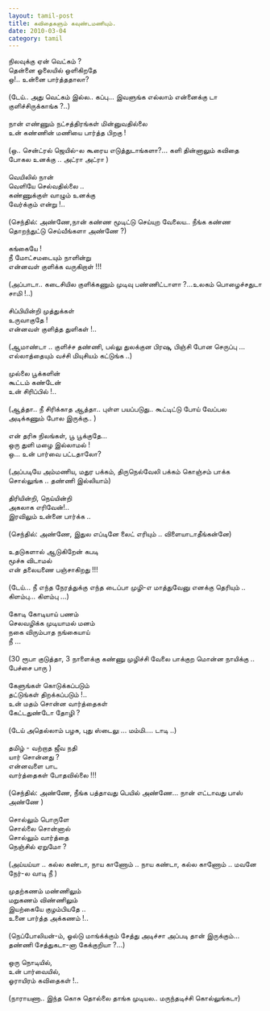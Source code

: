 ```yaml
---
layout: tamil-post
title: கவிதைகளும் கவுண்டமணியும்.
date: 2010-03-04
category: tamil
---
```


நிலவுக்கு ஏன் வெட்கம் ?<br />
தென்னை ஓலையில் ஒளிகிறதே<br />
ஒ!.. உன்னை பார்த்ததாலா?<br />
<br />
(டேய்.. அது வெட்கம் இல்ல.. கப்பு... இவளுங்க எல்லாம் என்னைக்கு டா குளிச்சிருக்காங்க ?..)<br />
<br />
நான் எண்ணும் நட்சத்திரங்கள் மின்னுவதில்லை<br />
உன் கண்ணின் மணியை பார்த்த பிறகு !<br />
<br />
(ஒ.. சென்ட்ரல் ஜெயில்-ல கூரைய எடுத்துடாங்களா?... களி தின்னாலும் கவிதை போகல உனக்கு .. அட்ரா அட்ரா )<br />
<br />
வெயிலில் நான் <br />
வெளியே செல்வதில்லை ..<br />
கண்ணுக்குள் வாழும் உனக்கு <br />
வேர்க்கும் என்று !..<br />
<br />
(செந்தில்: அண்ணே,நான் கண்ண மூடிட்டு செய்யுற வேலைய.. நீங்க கண்ண தொறந்துட்டு செய்வீங்களா அண்ணே ?)<br />
<br />
கங்கையே !<br />
நீ மோட்சமடையும் நாளின்று<br />
என்னவள் குளிக்க வருகிறாள் !!!<br />
<br />
(அப்பாடா.. கடைசியில குளிக்கணும் முடிவு பண்ணிட்டாளா ?...உலகம் பொழைச்சதுடா சாமி !..)<br />
<br />
சிப்பியின்றி முத்துக்கள்<br />
உருவாகுதே !<br />
என்னவள் குளித்த துளிகள் !..<br />
<br />
(ஆமாண்டா .. குளிச்ச தண்ணி, பல்லு துலக்குன பிரஷு, பிஞ்சி போன செருப்பு ... எல்லாத்தையும் வச்சி மியுசியம் கட்டுங்க ..)<br />
<br />
முல்லை பூக்களின்<br />
கூட்டம் கண்டேன்<br />
உன் சிரிப்பில் !..<br />
<br />
(ஆத்தா.. நீ சிரிக்காத ஆத்தா.. புள்ள பயப்படுது.. கூட்டிட்டு போய் வேப்பல அடிக்கணும் போல இருக்கு.. )<br />
<br />
என் தரிசு நிலங்கள், பூ பூக்குதே...<br />
ஒரு துளி மழை இல்லாமல் !<br />
ஒ... உன் பார்வை பட்டதாலோ?<br />
<br />
(அப்படியே அம்மணிய, மதுர பக்கம், திருநெல்வேலி பக்கம் கொஞ்சம் பாக்க சொல்லுங்க .. தண்ணி இல்லியாம்)<br />
<br />
திரியின்றி, நெய்யின்றி<br />
அகலாக எரிவேன்!..<br />
இரவிலும் உன்னை பார்க்க ..<br />
<br />
(செந்தில்: அண்ணே, இதுல எப்டினே லைட் எரியும் .. விளையாடாதீங்கன்னே)<br />
<br />
உதடுகளால் ஆடுகிறேன் கபடி<br />
மூச்சு விடாமல்<br />
என் தலையணை பஞ்சாகிறது !!!<br />
<br />
(டேய்... நீ எந்த நேரத்துக்கு எந்த டைப்பா முழி-எ மாத்துவேனு எனக்கு தெரியும் .. கிளம்பு... கிளம்பு ...)<br />
<br />
கோடி கோடியாய் பணம்<br />
செலவழிக்க முடியாமல் மனம்<br />
நகை விரும்பாத நங்கையாய்<br />
நீ ...<br />
<br />
(30 ரூபா குடுத்தா, 3 நாளைக்கு கண்ணு முழிச்சி வேலை பாக்குற மொன்ன நாயிக்கு .. பேச்சை பாரு )<br />
<br />
கேளுங்கள் கொடுக்கப்படும்<br />
தட்டுங்கள் திறக்கப்படும் !..<br />
உன் மதம் சொன்ன வார்த்தைகள் <br />
கேட்டதுண்டோ தோழி ?<br />
<br />
(டேய் அதெல்லாம் பழசு, புது ஸ்டைலு ... மம்மி.... டாடி ..)<br />
<br />
தமிழ் - வற்றாத ஜீவ நதி<br />
யார் சொன்னது ?<br />
என்னவளை பாட <br />
வார்த்தைகள் போதவில்லை !!!<br />
<br />
(செந்தில்: அண்ணே, நீங்க பத்தாவது பெயில் அண்ணே... நான் எட்டாவது பாஸ் அண்ணே )<br />
<br />
சொல்லும் பொருளே<br />
சொல்லை சொன்னால்<br />
சொல்லும் வார்த்தை<br />
நெஞ்சில் ஏறுமோ ?<br />
<br />
(அய்யய்யா .. கல்ல கண்டா, நாய காணோம் .. நாய கண்டா, கல்ல காணோம் .. மவனே நேர்-ல வாடி நீ )<br />
<br />
முதற்கணம் மண்ணிலும்<br />
மறுகணம் விண்ணிலும்<br />
இயற்கையே குழம்பியதே ..<br />
உனை பார்த்த அக்கணம் !..<br />
<br />
(நெப்போலியன்-ம், ஓல்டு மாங்க்க்கும் சேத்து அடிச்சா அப்படி தான் இருக்கும்... தண்ணி சேத்துகடா-னா கேக்குறியா ?...)<br />
<br />
ஒரு நொடியில், <br />
உன் பார்வையில்,<br />
ஓராயிரம் கவிதைகள் !..<br />
<br />
(நாராயணா.. இந்த கொசு தொல்லை தாங்க முடியல.. மருந்தடிச்சி கொல்லுங்கடா)<br />
<br />